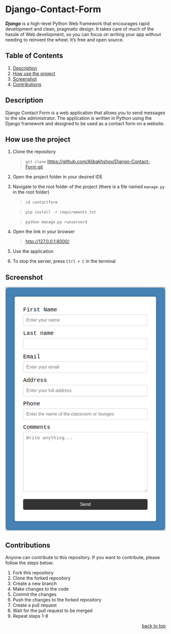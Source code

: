 # Django-Contact-Form
***Django*** is a high-level Python Web framework that encourages rapid development and clean, pragmatic design. It takes care of much of the hassle of Web development, so you can focus on writing your app without needing to reinvent the wheel. It’s free and open source.

## Table of Contents

<ol>
    <li><a href="#description">Description</a></li>
    <li><a href="#usage">How use the project</a></li>
    <li><a href="##screenshot">Screenshot</a></li>
    <li><a href="#contributions">Contributions</a></li>
  </ol>

## Description

Django Contact Form is a web application that allows you to send messages to the site administrator. The application is written in Python using the Django framework and designed to be used as a contact form on a website. 


## How use the project

1. Clone the repository
    > ``git clone`` https://github.com/Alibakhshov/Django-Contact-Form.git
2. Open the project folder in your desired IDE
3. Navigate to the root folder of the project (there is a file named `manage.py` in the root folder)
    > ``cd contactform ``

    > ``pip install -r requirements.txt``

    > ``python manage.py runserverd``
4. Open the link in your browser
    > http://127.0.0.1:8000/
5. Use the application
6. To stop the server, press `Ctrl + C` in the terminal
## Screenshot

![Screenshot 1](img/image.png)

## Contributions

Anyone can contribute to this repository. If you want to contribute, please follow the steps below:

1. Fork this repository
2. Clone the forked repository
3. Create a new branch
4. Make changes to the code
5. Commit the changes
6. Push the changes to the forked repository
7. Create a pull request
8. Wait for the pull request to be merged
9. Repeat steps 1-8

<p align="right"><a href="#top">back to top</a></p>





